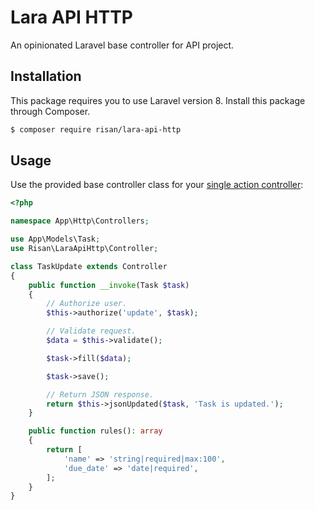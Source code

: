 # Lara API HTTP

An opinionated Laravel base controller for API project.

## Installation

This package requires you to use Laravel version 8. Install this package through Composer.

```bash
$ composer require risan/lara-api-http
```

## Usage

Use the provided base controller class for your [single action controller](https://laravel.com/docs/8.x/controllers#single-action-controllers):

```php
<?php

namespace App\Http\Controllers;

use App\Models\Task;
use Risan\LaraApiHttp\Controller;

class TaskUpdate extends Controller
{
    public function __invoke(Task $task)
    {
        // Authorize user.
        $this->authorize('update', $task);

        // Validate request.
        $data = $this->validate();

        $task->fill($data);

        $task->save();

        // Return JSON response.
        return $this->jsonUpdated($task, 'Task is updated.');
    }

    public function rules(): array
    {
        return [
            'name' => 'string|required|max:100',
            'due_date' => 'date|required',
        ];
    }
}
```